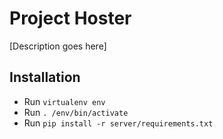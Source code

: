 # Project Hoster

[Description goes here]

## Installation

 * Run `virtualenv env`
 * Run `. /env/bin/activate`
 * Run `pip install -r server/requirements.txt`
